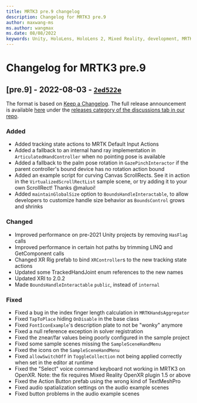 ```yaml
---
title: MRTK3 pre.9 changelog
description: Changelog for MRTK3 pre.9
author: maxwang-ms
ms.author: wangmax
ms.date: 08/08/2022
keywords: Unity, HoloLens, HoloLens 2, Mixed Reality, development, MRTK, MRTK3, MRTK3 preview, MRTK3 public preview, changelog, MRTK3 changelog
---
```


# Changelog for MRTK3 pre.9

## [pre.9] - 2022-08-03 - [`2ed522e`](https://github.com/MixedRealityToolkit/MixedRealityToolkit-Unity/commit/2ed522e)

The format is based on [Keep a Changelog](https://keepachangelog.com/en/1.0.0/). The full release announcement is available [here](https://github.com/microsoft/MixedRealityToolkit-Unity/discussions/10824) under the [releases category of the discussions tab in our repo](https://github.com/microsoft/MixedRealityToolkit-Unity/discussions/categories/releases).

### Added

- Added tracking state actions to MRTK Default Input Actions
- Added a fallback to an internal hand ray implementation in `ArticulatedHandController` when no pointing pose is available
- Added a fallback to the palm pose rotation in `GazePinchInteractor` if the parent controller's bound device has no rotation action bound
- Added an example script for curving Canvas ScrollRects. See it in action in the `VirtualizedScrollRectList` sample scene, or try adding it to your own ScrollRect! Thanks @maluoi!
- Added `maintainGlobalSize` option to `BoundsHandleInteractable`, to allow developers to customize handle size behavior as `BoundsControl` grows and shrinks

### Changed

- Improved performance on pre-2021 Unity projects by removing `HasFlag` calls
- Improved performance in certain hot paths by trimming LINQ and GetComponent calls
- Changed XR Rig prefab to bind `XRController`s to the new tracking state actions
- Updated some TrackedHandJoint enum references to the new names
- Updated XRI to 2.0.2
- Made `BoundsHandleInteractable` `public`, instead of `internal`

### Fixed

- Fixed a bug in the index finger length calculation in `MRTKHandsAggregator`
- Fixed `TapToPlace` hiding `OnDisable` in the base class
- Fixed `FontIconExample`'s description plate to not be "wonky" anymore
- Fixed a null reference exception in solver registration
- Fixed the znear/far values being poorly configured in the sample project
- Fixed some sample scenes missing the `SampleSceneHandMenu`
- Fixed the icons on the `SampleSceneHandMenu`
- Fixed `allowSwitchOff` in `ToggleCollection` not being applied correctly when set in the editor at runtime
- Fixed the "Select" voice command keyboard not working in MRTK3 on OpenXR. Note: the fix requires Mixed Reality OpenXR plugin 1.5 or above
- Fixed the Action Button prefab using the wrong kind of TextMeshPro
- Fixed audio spatialization settings on the audio example scenes
- Fixed button problems in the audio example scenes
